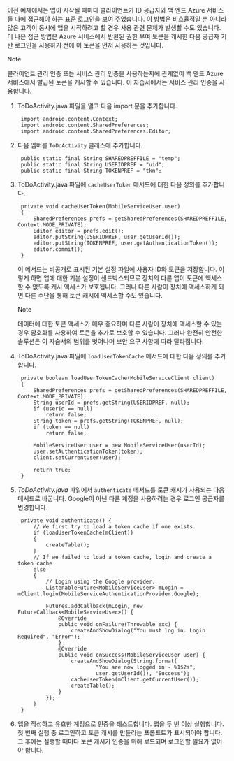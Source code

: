 
이전 예제에서는 앱이 시작될 때마다 클라이언트가 ID 공급자와 백 엔드 Azure 서비스 둘 다에 접근해야 하는 표준 로그인을 보여 주었습니다. 이 방법은 비효율적일 뿐 아니라 많은 고객이 동시에 앱을 시작하려고 할 경우 사용 관련 문제가 발생할 수도 있습니다. 더 나은 접근 방법은 Azure 서비스에서 반환된 권한 부여 토큰을 캐시한 다음 공급자 기반 로그인을 사용하기 전에 이 토큰을 먼저 사용하는 것입니다.

> [!NOTE]
> 클라이언트 관리 인증 또는 서비스 관리 인증을 사용하는지에 관계없이 백 엔드 Azure 서비스에서 발급된 토큰을 캐시할 수 있습니다. 이 자습서에서는 서비스 관리 인증을 사용합니다.
> 
> 

1. ToDoActivity.java 파일을 열고 다음 import 문을 추가합니다.
   
        import android.content.Context;
        import android.content.SharedPreferences;
        import android.content.SharedPreferences.Editor;
2. 다음 멤버를 `ToDoActivity` 클래스에 추가합니다.
   
        public static final String SHAREDPREFFILE = "temp";    
        public static final String USERIDPREF = "uid";    
        public static final String TOKENPREF = "tkn";    
3. ToDoActivity.java 파일에 `cacheUserToken` 메서드에 대한 다음 정의를 추가합니다.
   
        private void cacheUserToken(MobileServiceUser user)
        {
            SharedPreferences prefs = getSharedPreferences(SHAREDPREFFILE, Context.MODE_PRIVATE);
            Editor editor = prefs.edit();
            editor.putString(USERIDPREF, user.getUserId());
            editor.putString(TOKENPREF, user.getAuthenticationToken());
            editor.commit();
        }    
   
    이 메서드는 비공개로 표시된 기본 설정 파일에 사용자 ID와 토큰을 저장합니다. 이렇게 하면 앱에 대한 기본 설정이 샌드박스되므로 장치의 다른 앱이 토큰에 액세스할 수 없도록 캐시 액세스가 보호됩니다. 그러나 다른 사람이 장치에 액세스하게 되면 다른 수단을 통해 토큰 캐시에 액세스할 수도 있습니다.
   
   > [!NOTE]
   > 데이터에 대한 토큰 액세스가 매우 중요하며 다른 사람이 장치에 액세스할 수 있는 경우 암호화를 사용하여 토큰을 추가로 보호할 수 있습니다. 그러나 완전히 안전한 솔루션은 이 자습서의 범위를 벗어나며 보안 요구 사항에 따라 달라집니다.
   > 
   > 
4. ToDoActivity.java 파일에 `loadUserTokenCache` 메서드에 대한 다음 정의를 추가합니다.
   
        private boolean loadUserTokenCache(MobileServiceClient client)
        {
            SharedPreferences prefs = getSharedPreferences(SHAREDPREFFILE, Context.MODE_PRIVATE);
            String userId = prefs.getString(USERIDPREF, null); 
            if (userId == null)
                return false;
            String token = prefs.getString(TOKENPREF, null); 
            if (token == null)
                return false;
   
            MobileServiceUser user = new MobileServiceUser(userId);
            user.setAuthenticationToken(token);
            client.setCurrentUser(user);
   
            return true;
        }
5. *ToDoActivity.java* 파일에서 `authenticate` 메서드를 토큰 캐시가 사용되는 다음 메서드로 바꿉니다. Google이 아닌 다른 계정을 사용하려는 경우 로그인 공급자를 변경합니다.
   
        private void authenticate() {
            // We first try to load a token cache if one exists.
            if (loadUserTokenCache(mClient))
            {
                createTable();
            }
            // If we failed to load a token cache, login and create a token cache
            else
            {
                // Login using the Google provider.    
                ListenableFuture<MobileServiceUser> mLogin = mClient.login(MobileServiceAuthenticationProvider.Google);
   
                Futures.addCallback(mLogin, new FutureCallback<MobileServiceUser>() {
                    @Override
                    public void onFailure(Throwable exc) {
                        createAndShowDialog("You must log in. Login Required", "Error");
                    }           
                    @Override
                    public void onSuccess(MobileServiceUser user) {
                        createAndShowDialog(String.format(
                                "You are now logged in - %1$2s",
                                user.getUserId()), "Success");
                        cacheUserToken(mClient.getCurrentUser());
                        createTable();    
                    }
                });
            }
        }
6. 앱을 작성하고 유효한 계정으로 인증을 테스트합니다. 앱을 두 번 이상 실행합니다. 첫 번째 실행 중 로그인하고 토큰 캐시를 만들라는 프롬프트가 표시되어야 합니다. 그 후에는 실행할 때마다 토큰 캐시가 인증을 위해 로드되며 로그인할 필요가 없어야 합니다.


